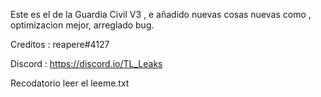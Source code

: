 Este es el de la Guardia Civil V3 , e añadido nuevas cosas nuevas como , optimizacion mejor, arreglado bug.

Creditos : reapere#4127

Discord : https://discord.io/TL_Leaks

Recodatorio leer el leeme.txt
